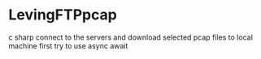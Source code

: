 # LevingFTPpcap
c sharp
connect to the servers and download selected pcap files to local machine
first try to use async await
